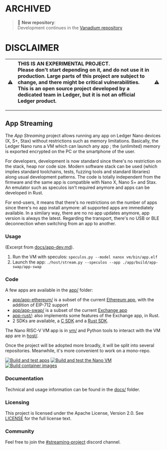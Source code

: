 # ARCHIVED

> 📝 **New repository**: <br> Development continues in the [Vanadium repository](https://github.com/LedgerHQ/vanadium)


# DISCLAIMER

:warning: | THIS IS AN EXPERIMENTAL PROJECT.<br/>Please don't start depending on it, and do not use it in production. Large parts of this project are subject to change, and there might be critical vulnerabilities.<br/>This is an open source project developed by a dedicated team in Ledger, but it is not an official Ledger product. | :warning:
:---: | :--- | :---

---

## App Streaming

The *App Streaming* project allows running any app on Ledger Nano devices (X, S+, Stax) without restrictions such as memory limitations. Basically, the Ledger Nano runs a VM which can launch any app ; the (unlimited) memory is exported encrypted on the PC or the smartphone of the user.

For developers, development is now standard since there's no restriction on the stack, heap nor code size. Modern software stack can be used (which implies standard toolchains, tests, fuzzing tools and standard libraries) along usual development patterns. The code is totally independent from the firmware and the same app is compatible with Nano X, Nano S+ and Stax. An emulator such as speculos isn't required anymore and apps can be developed in Rust.

For end-users, it means that there's no restrictions on the number of apps since there's no app install anymore: all supported apps are immediately available. In a similary way, there are no no app updates anymore, app version is always the latest. Regarding the transport, there's no USB or BLE deconnection when switching from an app to another.


### Usage

(Excerpt from [docs/app-dev.md](docs/app-dev.md)).

1. Run the VM with speculos: `speculos.py --model nanox vm/bin/app.elf`
2. Launch the app: `./host/stream.py --speculos --app ./app/build/app-swap/app-swap`


### Code

A few apps are available in the [app/](app/) folder:

- [app/app-ethereum/](app/app-ethereum/) is a subset of the current [Ethereum app](https://github.com/LedgerHQ/app-ethereum), with the addition of EIP-712 support
- [app/app-swap/](app/app-ethereum/) is a subset of the current [Exchange app](https://github.com/LedgerHQ/app-exchange)
- [app-rust/](app-rust/): also implements some features of the Exchange app, in Rust.
- 2 SDKs are available, a [C SDK](app/sdk/) and a [Rust SDK](app-rust/src/sdk/).

The Nano RISC-V VM app is in [vm/](vm/) and Python tools to interact with the VM app are in [host/](host/).

Once the project will be adopted more broadly, it will be split into several repositories. Meanwhile, it's more convenient to work on a mono-repo.

[![Build and test apps](https://github.com/LedgerHQ/app-streaming/actions/workflows/apps.yml/badge.svg)](https://github.com/LedgerHQ/app-streaming/actions/workflows/apps.yml)
[![Build and test the Nano VM](https://github.com/LedgerHQ/app-streaming/actions/workflows/vm.yml/badge.svg)](https://github.com/LedgerHQ/app-streaming/actions/workflows/vm.yml)
[![Build container images](https://github.com/LedgerHQ/app-streaming/actions/workflows/build-packages.yml/badge.svg)](https://github.com/LedgerHQ/app-streaming/actions/workflows/build-packages.yml)


### Documentation

Technical and usage information can be found in the [docs/](docs/) folder.


### Licensing

This project is licensed under the Apache License, Version 2.0. See [LICENSE](LICENSE) for the full license text.


### Community

Feel free to join the [#streaming-project](https://discord.com/channels/885256081289379850/1052612612837355682) discord channel.
